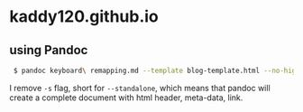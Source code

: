 # kaddy120.github.io

## using Pandoc

```bash
 $ pandoc keyboard\ remapping.md --template blog-template.html --no-highlight --from gfm -o output.html
```

I remove `-s` flag, short for `--standalone`, which means that pandoc will create a complete document with html header, meta-data, link. 
